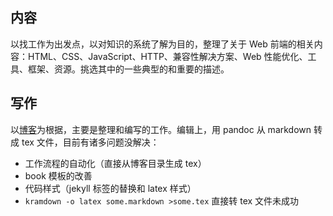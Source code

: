 ## 内容

以找工作为出发点，以对知识的系统了解为目的，整理了关于 Web 前端的相关内容：HTML、CSS、JavaScript、HTTP、兼容性解决方案、Web 性能优化、工具、框架、资源。挑选其中的一些典型的和重要的描述。

## 写作

以[博客](http://herechen.github.io)为根据，主要是整理和编写的工作。编辑上，用 pandoc 从 markdown 转成 tex 文件，目前有诸多问题没解决：

- 工作流程的自动化（直接从博客目录生成 tex）
- book 模板的改善
- 代码样式（jekyll 标签的替换和 latex 样式）
- `kramdown -o latex some.markdown >some.tex` 直接转 tex 文件未成功